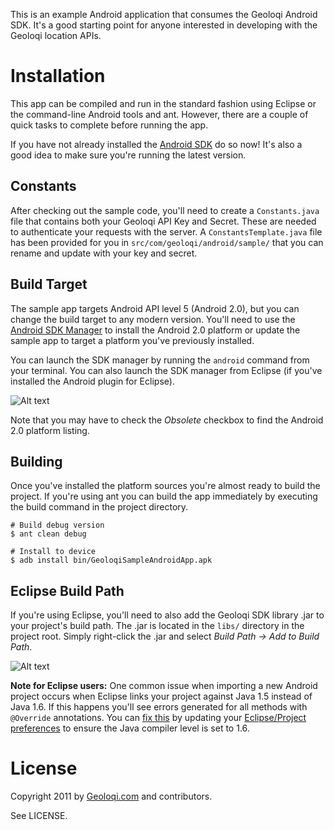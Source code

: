 This is an example Android application that consumes the Geoloqi
Android SDK. It's a good starting point for anyone interested in
developing with the Geoloqi location APIs.

Installation
============
This app can be compiled and run in the standard fashion using Eclipse or
the command-line Android tools and ant. However, there are a couple of
quick tasks to complete before running the app.

If you have not already installed the [Android SDK][android-sdk]
do so now! It's also a good idea to make sure you're running the latest version.

Constants
---------
After checking out the sample code, you'll need to create a `Constants.java`
file that contains both your Geoloqi API Key and Secret. These are needed
to authenticate your requests with the server. A `ConstantsTemplate.java` file
has been provided for you in `src/com/geoloqi/android/sample/` that you
can rename and update with your key and secret.

Build Target
------------
The sample app targets Android API level 5 (Android 2.0), but you can change
the build target to any modern version. You'll need to use the 
[Android SDK Manager][android-sdk-components] to install the Android 2.0
platform or update the sample app to target a platform you've previously installed.

You can launch the SDK manager by running the `android` command from your
terminal. You can also launch the SDK manager from Eclipse (if you've installed
the Android plugin for Eclipse).

![Alt text](https://raw.github.com/geoloqi/Sample-Android-App/master/docs/images/android-sdk-manager-20.png)

Note that you may have to check the *Obsolete* checkbox to find the Android 2.0
platform listing.

Building
--------
Once you've installed the platform sources you're almost ready to build the
project. If you're using ant you can build the app immediately by executing
the build command in the project directory.

    # Build debug version
    $ ant clean debug

    # Install to device
    $ adb install bin/GeoloqiSampleAndroidApp.apk

Eclipse Build Path
------------------
If you're using Eclipse, you'll need to also add the Geoloqi SDK library
.jar to your project's build path. The .jar is located in the `libs/`
directory in the project root. Simply right-click the .jar and select
*Build Path -> Add to Build Path*.

![Alt text](https://raw.github.com/geoloqi/Sample-Android-App/master/docs/images/eclipse-build-path.png)

**Note for Eclipse users:** One common issue when importing a new Android project
occurs when Eclipse links your project against Java 1.5 instead of Java 1.6. If this
happens you'll see errors generated for all methods with `@Override` annotations.
You can [fix this][stackoverflow-override] by updating your [Eclipse/Project
preferences][eclipse-compiler-image] to ensure the Java compiler level is set to 1.6.

License
=======
Copyright 2011 by [Geoloqi.com][geoloqi-site] and contributors.

See LICENSE.

[geoloqi-site]: https://geoloqi.com/
[geoloqi-dev-site]: https://developers.geoloqi.com/
[android-sdk]: http://developer.android.com/sdk/index.html
[android-sdk-components]: http://developer.android.com/sdk/adding-components.html
[stackoverflow-override]: http://stackoverflow.com/a/1678170/772122
[eclipse-compiler-image]: https://raw.github.com/geoloqi/Sample-Android-App/master/docs/images/eclipse-compiler.png
